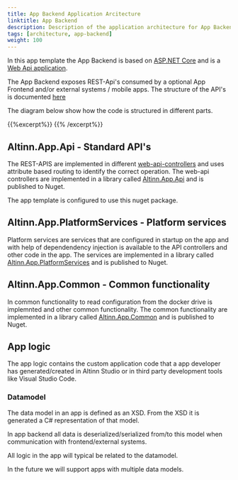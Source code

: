 ```yaml
---
title: App Backend Application Arcitecture
linktitle: App Backend
description: Description of the application architecture for App Backend 
tags: [architecture, app-backend]
weight: 100
---
```


In this app template the App Backend is based on [ASP.NET Core](https://docs.microsoft.com/en-us/aspnet/core/) and is 
a [Web Api application](https://docs.microsoft.com/en-us/aspnet/core/web-api/).

The App Backend exposes REST-Api's consumed by a optional App Frontend and/or external systems / mobile apps.
The structure of the API's is documented [here](/altinn-api/)

The diagram below show how the code is structured in different parts. 

{{%excerpt%}}
<object data="/teknologi/altinnstudio/architecture/application/altinn-apps/app/app-backend/app_backend_application_architecture.svg" type="image/svg+xml" style="width: 100%; max-width: 1000px;"></object>
{{% /excerpt%}}

## Altinn.App.Api - Standard API's
The REST-APIS are implemented in different [web-api-controllers](https://docs.microsoft.com/en-us/aspnet/core/web-api/) and uses attribute based routing to identify the correct
operation. The web-api controllers are implemented in a library called [Altinn.App.Api](https://www.nuget.org/packages/Altinn.App.Api) and is published to Nuget. 

The app template is configured to use this nuget package. 

## Altinn.App.PlatformServices - Platform services 
Platform services are services that are configured in startup on the app and with help of dependendency injection is available to 
the API controllers and other code in the app. The services are implemented in a library called [Altinn.App.PlatformServices](https://www.nuget.org/packages/Altinn.App.PlatformServices) and is published to Nuget. 

## Altinn.App.Common - Common functionality
In common functionality to read configuration from the docker drive is implemnted and other
common functionality.  The common functionality are implemented in a library called [Altinn.App.Common](https://www.nuget.org/packages/Altinn.App.Common) and is published to Nuget. 

## App logic
The app logic contains the custom application code that a app developer has generated/created in Altinn Studio or
in third party development tools like Visual Studio Code. 

### Datamodel
The data model in an app is defined as an XSD. From the XSD it is generated
a C# representation of that model.

In app backend all data is deserialized/serialized from/to this model when communication
with frontend/external systems.

All logic in the app will typical be related to the datamodel.

In the future we will support apps with multiple data models. 

